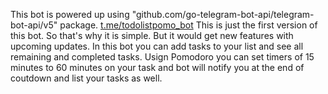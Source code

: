 This bot is powered up using "github.com/go-telegram-bot-api/telegram-bot-api/v5" package.
<a href="t.me/todolistpomo_bot">t.me/todolistpomo_bot</a>
This is just the first version of this bot. So that's why it is simple. But it would get new features with upcoming updates.
In this bot you can add tasks to your list and see all remaining and completed tasks. Usign Pomodoro you can set timers of 15 minutes to 60 minutes on your task and bot will notify you at the end of coutdown and list your tasks as well.
